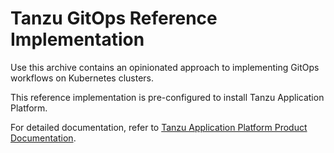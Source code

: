 # Tanzu GitOps Reference Implementation

Use this archive contains an opinionated approach to implementing GitOps workflows on Kubernetes clusters.

This reference implementation is pre-configured to install Tanzu Application Platform.

For detailed documentation, refer to [Tanzu Application Platform Product Documentation](https://docs.vmware.com/en/VMware-Tanzu-Application-Platform/1.7/tap/install-gitops-intro.html).

